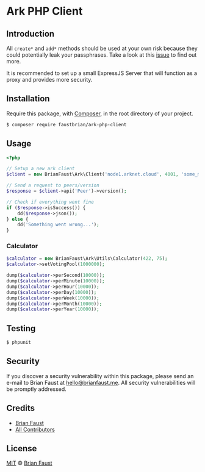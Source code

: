 # Ark PHP Client

## Introduction

All `create*` and `add*` methods should be used at your own risk because they could potentially leak your passphrases. Take a look at this [issue](https://github.com/faustbrian/Ark-PHP-Client/issues/3) to find out more.

It is recommended to set up a small ExpressJS Server that will function as a proxy and provides more security.

## Installation

Require this package, with [Composer](https://getcomposer.org/), in the root directory of your project.

``` bash
$ composer require faustbrian/ark-php-client
```

## Usage

``` php
<?php

// Setup a new ark client
$client = new BrianFaust\Ark\Client('node1.arknet.cloud', 4001, 'some_magical_nethash', '1.0.1');

// Send a request to peers/version
$response = $client->api('Peer')->version();

// Check if everything went fine
if ($response->isSuccess()) {
    dd($response->json());
} else {
    dd('Something went wrong...');
}
```

### Calculator

```php
$calculator = new BrianFaust\Ark\Utils\Calculator(422, 75);
$calculator->setVotingPool(1000000);

dump($calculator->perSecond(10000));
dump($calculator->perMinute(10000));
dump($calculator->perHour(10000));
dump($calculator->perDay(10000));
dump($calculator->perWeek(10000));
dump($calculator->perMonth(10000));
dump($calculator->perYear(10000));
```

## Testing

``` bash
$ phpunit
```

## Security

If you discover a security vulnerability within this package, please send an e-mail to Brian Faust at hello@brianfaust.me. All security vulnerabilities will be promptly addressed.

## Credits

- [Brian Faust](https://github.com/faustbrian)
- [All Contributors](../../contributors)

## License

[MIT](LICENSE) © [Brian Faust](https://brianfaust.me)
